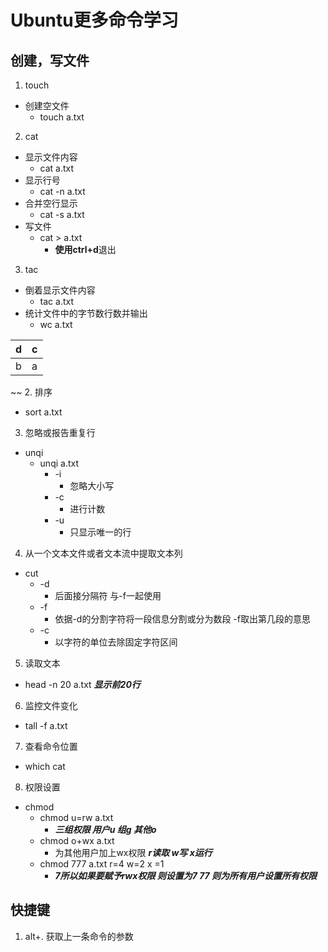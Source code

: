 # Ubuntu更多命令学习
## 创建，写文件
1. touch
* 创建空文件 
  * touch a.txt 
2. cat
* 显示文件内容
  * cat a.txt
* 显示行号
  * cat -n a.txt
* 合并空行显示
  * cat -s a.txt
* 写文件
  * cat > a.txt  
    * **使用ctrl+d**退出
3. tac
* 倒着显示文件内容
  * tac a.txt
* 统计文件中的字节数行数并输出
  * wc a.txt

| d | c |
|---|---|
| b | a |~~
~~
2. 排序
* sort a.txt
3. 忽略或报告重复行
* unqi
  * unqi a.txt
    * -i 
      * 忽略大小写
    * -c 
      * 进行计数
    * -u 
      * 只显示唯一的行
4. 从一个文本文件或者文本流中提取文本列
* cut
  * -d 
    * 后面接分隔符 与-f一起使用
  * -f 
    * 依据-d的分割字符将一段信息分割或分为数段 -f取出第几段的意思
  * -c 
    * 以字符的单位去除固定字符区间
5. 读取文本
* head -n 20 a.txt ***显示前20行***
6. 监控文件变化
* tall -f a.txt
7. 查看命令位置
* which cat
8. 权限设置
* chmod
    * chmod u=rw a.txt 
      * ***三组权限  用户u 组g 其他o***
    * chmod o+wx a.txt 
      * 为其他用户加上wx权限 ***r读取 w写 x运行***
    * chmod 777 a.txt r=4 w=2 x =1  
      * ***7所以如果要赋予rwx权限 则设置为7 77 则为所有用户设置所有权限***
## 快捷键
1. alt+. 获取上一条命令的参数
